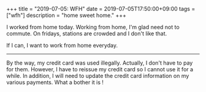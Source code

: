 +++
title =  "2019-07-05: WFH"
date = 2019-07-05T17:50:00+09:00
tags = ["wfh"]
description = "home sweet home."
+++

I worked from home today.
Working from home, I'm glad need not to commute.
On fridays, stations are crowded and I don't like that.

If I can, I want to work from home everyday.

- - -
By the way, my credit card was used illegally.
Actually, I don't have to pay for them.
However, I have to reissue my credit card so I cannot use it for a while.
In addition, I will need to update the credit card information on my various payments.
What a bother it is !
